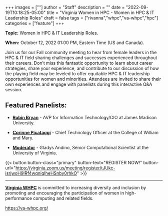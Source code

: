 +++
images = [""]
author = "Staff"
description = ""
date = "2022-09-19T10:18:25-05:00"
title = "Virginia Women in HPC - Women in HPC & IT Leadership Roles"
draft = false
tags = ["rivanna","whpc","va-whpc","hpc"]
categories = ["feature"]
+++

**Topic:** Women in HPC & IT Leadership Roles.

**When:** October 12, 2022 01:00 PM, Eastern Time (US and Canada).

Join us for our Fall community meeting to hear from female leaders in the HPC & IT field sharing challenges and successes experienced throughout their careers. Don’t miss this fantastic opportunity to learn about career strategies, share your experience, and contribute to our discussion of how the playing field may be leveled to offer equitable HPC & IT leadership opportunities for women and minorities. Attendees are invited to share their own experiences and engage with panelists during this interactive Q&A session.

## Featured Panelists:

* [**Robin Bryan**](https://www.linkedin.com/in/robin-bryan-78179223) - AVP for Information Technology/CIO at James Madison University.

* [**Corinne Picataggi**](https://www.wm.edu/offices/it/about/staff/picataggi_c.php) - Chief Technology Officer at the College of William and Mary.

* [**Moderator**](https://www.linkedin.com/in/gladysandino) - Gladys Andino, Senior Computational Scientist at the University of Virginia.

{{< button button-class="primary" button-text="REGISTER NOW!" button-url="https://virginia.zoom.us/meeting/register/tJUkc-isrjwoH9IRf4wqniqIheHSnby0rhkO" >}}

- - - 

[**Virginia WHPC**](https://va-whpc.org/) is committed to increasing diversity and inclusion by promoting and encouraging the participation of women in high-performance computing and related fields. 

https://va-whpc.org/
